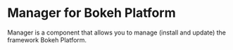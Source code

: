 Manager for Bokeh Platform
==========================

Manager is a component that allows you to manage (install and update) the framework Bokeh Platform.